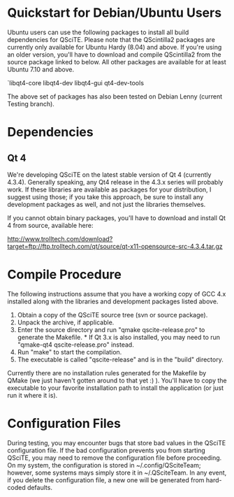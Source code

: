 # Quickstart for Debian/Ubuntu Users #

Ubuntu users can use the following packages to install all build dependencies for QSciTE.  Please note that the QScintilla2 packages are currently only available for Ubuntu Hardy (8.04) and above.  If you're using an older version, you'll have to download and compile QScintilla2 from the source package linked to below.  All other packages are available for at least Ubuntu 7.10 and above.

`libqt4-core libqt4-dev libqt4-gui qt4-dev-tools

The above set of packages has also been tested on Debian Lenny (current Testing branch).

# Dependencies #

## Qt 4 ##

We're developing QSciTE on the latest stable version of Qt 4 (currently 4.3.4).  Generally speaking, any Qt4 release in the 4.3.x series will probably work.  If these libraries are available as packages for your distribution, I suggest using those; if you take this approach, be sure to install any development packages as well, and not just the libraries themselves.

If you cannot obtain binary packages, you'll have to download and install Qt 4 from source, available here:

http://www.trolltech.com/download?target=ftp://ftp.trolltech.com/qt/source/qt-x11-opensource-src-4.3.4.tar.gz

# Compile Procedure #

The following instructions assume that you have a working copy of GCC 4.x installed along with the libraries and development packages listed above.

  1. Obtain a copy of the QSciTE source tree (svn or source package).
  1. Unpack the archive, if applicable.
  1. Enter the source directory and run "qmake qscite-release.pro" to generate the Makefile.
    * If Qt 3.x is also installed, you may need to run "qmake-qt4 qscite-release.pro" instead.
  1. Run "make" to start the compilation.
  1. The executable is called "qscite-release" and is in the "build" directory.

Currently there are no installation rules generated for the Makefile by QMake (we just haven't gotten around to that yet :) ).  You'll have to copy the executable to your favorite installation path to install the application (or just run it where it is).

# Configuration Files #

During testing, you may encounter bugs that store bad values in the QSciTE configuration file.  If the bad configuration prevents you from starting QSciTE, you may need to remove the configuration file before proceeding.  On my system, the configuration is stored in ~/.config/QSciteTeam; however, some systems mays simply store it in ~/.QSciteTeam.  In any event, if you delete the configuration file, a new one will be generated from hard-coded defaults.